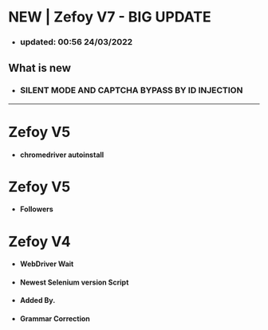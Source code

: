 # NEW | Zefoy V7 - BIG UPDATE
- ### updated: 00:56 24/03/2022
## What is new 
- ### SILENT MODE AND CAPTCHA BYPASS BY ID INJECTION
______
# Zefoy V5
- #### chromedriver autoinstall
# Zefoy V5
- #### Followers
# Zefoy V4
- #### WebDriver Wait
- #### Newest Selenium version Script
- #### Added By.
- #### Grammar Correction


